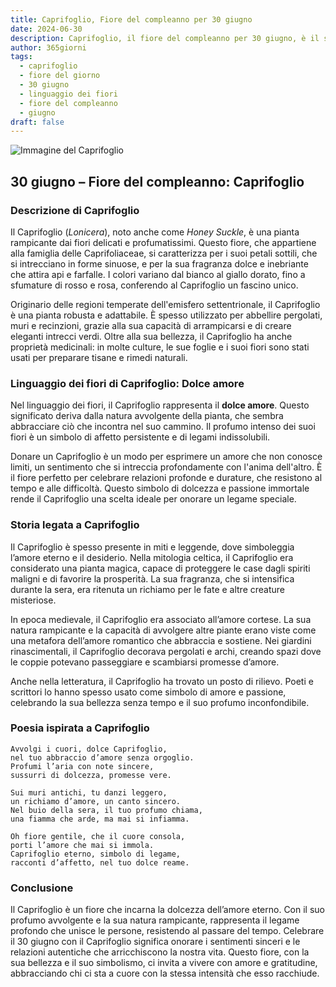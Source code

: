 ```yaml
---
title: Caprifoglio, Fiore del compleanno per 30 giugno
date: 2024-06-30
description: Caprifoglio, il fiore del compleanno per 30 giugno, è il simbolo di Dolce amore. Scopri il suo significato unico, le storie affascinanti e la poesia che celebra la sua bellezza.
author: 365giorni
tags:
  - caprifoglio
  - fiore del giorno
  - 30 giugno
  - linguaggio dei fiori
  - fiore del compleanno
  - giugno
draft: false
---
```


![Immagine del Caprifoglio](https://cdn.pixabay.com/photo/2018/08/13/04/58/flower-3602283_1280.jpg)


## 30 giugno – Fiore del compleanno: Caprifoglio

### Descrizione di Caprifoglio

Il Caprifoglio (_Lonicera_), noto anche come _Honey Suckle_, è una pianta rampicante dai fiori delicati e profumatissimi. Questo fiore, che appartiene alla famiglia delle Caprifoliaceae, si caratterizza per i suoi petali sottili, che si intrecciano in forme sinuose, e per la sua fragranza dolce e inebriante che attira api e farfalle. I colori variano dal bianco al giallo dorato, fino a sfumature di rosso e rosa, conferendo al Caprifoglio un fascino unico.

Originario delle regioni temperate dell'emisfero settentrionale, il Caprifoglio è una pianta robusta e adattabile. È spesso utilizzato per abbellire pergolati, muri e recinzioni, grazie alla sua capacità di arrampicarsi e di creare eleganti intrecci verdi. Oltre alla sua bellezza, il Caprifoglio ha anche proprietà medicinali: in molte culture, le sue foglie e i suoi fiori sono stati usati per preparare tisane e rimedi naturali.

### Linguaggio dei fiori di Caprifoglio: Dolce amore

Nel linguaggio dei fiori, il Caprifoglio rappresenta il **dolce amore**. Questo significato deriva dalla natura avvolgente della pianta, che sembra abbracciare ciò che incontra nel suo cammino. Il profumo intenso dei suoi fiori è un simbolo di affetto persistente e di legami indissolubili.

Donare un Caprifoglio è un modo per esprimere un amore che non conosce limiti, un sentimento che si intreccia profondamente con l'anima dell'altro. È il fiore perfetto per celebrare relazioni profonde e durature, che resistono al tempo e alle difficoltà. Questo simbolo di dolcezza e passione immortale rende il Caprifoglio una scelta ideale per onorare un legame speciale.

### Storia legata a Caprifoglio

Il Caprifoglio è spesso presente in miti e leggende, dove simboleggia l’amore eterno e il desiderio. Nella mitologia celtica, il Caprifoglio era considerato una pianta magica, capace di proteggere le case dagli spiriti maligni e di favorire la prosperità. La sua fragranza, che si intensifica durante la sera, era ritenuta un richiamo per le fate e altre creature misteriose.

In epoca medievale, il Caprifoglio era associato all’amore cortese. La sua natura rampicante e la capacità di avvolgere altre piante erano viste come una metafora dell’amore romantico che abbraccia e sostiene. Nei giardini rinascimentali, il Caprifoglio decorava pergolati e archi, creando spazi dove le coppie potevano passeggiare e scambiarsi promesse d’amore.

Anche nella letteratura, il Caprifoglio ha trovato un posto di rilievo. Poeti e scrittori lo hanno spesso usato come simbolo di amore e passione, celebrando la sua bellezza senza tempo e il suo profumo inconfondibile.

### Poesia ispirata a Caprifoglio

```
Avvolgi i cuori, dolce Caprifoglio,  
nel tuo abbraccio d’amore senza orgoglio.  
Profumi l’aria con note sincere,  
sussurri di dolcezza, promesse vere.  

Sui muri antichi, tu danzi leggero,  
un richiamo d’amore, un canto sincero.  
Nel buio della sera, il tuo profumo chiama,  
una fiamma che arde, ma mai si infiamma.  

Oh fiore gentile, che il cuore consola,  
porti l’amore che mai si immola.  
Caprifoglio eterno, simbolo di legame,  
racconti d’affetto, nel tuo dolce reame.  
```

### Conclusione

Il Caprifoglio è un fiore che incarna la dolcezza dell’amore eterno. Con il suo profumo avvolgente e la sua natura rampicante, rappresenta il legame profondo che unisce le persone, resistendo al passare del tempo. Celebrare il 30 giugno con il Caprifoglio significa onorare i sentimenti sinceri e le relazioni autentiche che arricchiscono la nostra vita. Questo fiore, con la sua bellezza e il suo simbolismo, ci invita a vivere con amore e gratitudine, abbracciando chi ci sta a cuore con la stessa intensità che esso racchiude.